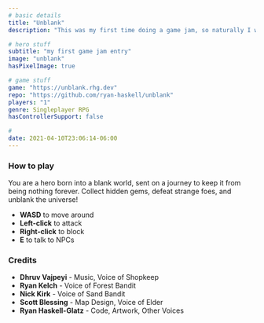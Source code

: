 ```yaml
---
# basic details
title: "Unblank"
description: "This was my first time doing a game jam, so naturally I was in wayyy over my head."

# hero stuff
subtitle: "my first game jam entry"
image: "unblank"
hasPixelImage: true

# game stuff
game: "https://unblank.rhg.dev"
repo: "https://github.com/ryan-haskell/unblank"
players: "1"
genre: Singleplayer RPG
hasControllerSupport: false

# 
date: 2021-04-10T23:06:14-06:00
---
```


### How to play

You are a hero born into a blank world, sent on a journey to keep it from being nothing forever. Collect hidden gems, defeat strange foes, and unblank the universe!

- __WASD__ to move around
- __Left-click__ to attack
- __Right-click__ to block
- __E__ to talk to NPCs

### Credits

- __Dhruv Vajpeyi__ - Music, Voice of Shopkeep
- __Ryan Kelch__ - Voice of Forest Bandit
- __Nick Kirk__ - Voice of Sand Bandit
- __Scott Blessing__ - Map Design, Voice of Elder
- __Ryan Haskell-Glatz__ - Code, Artwork, Other Voices